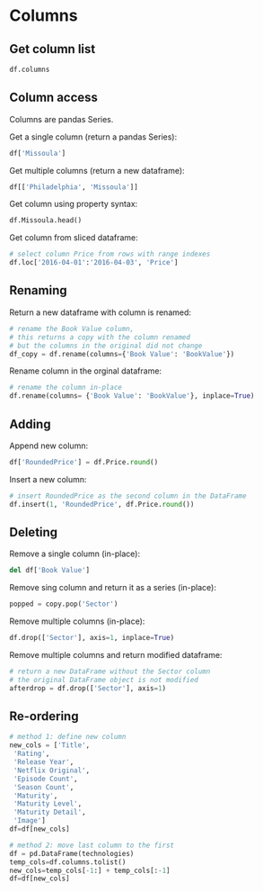 # Columns

## Get column list
```py
df.columns
```

## Column access

Columns are pandas Series.

Get a single column (return a pandas Series):
```py
df['Missoula']
```

Get multiple columns (return a new dataframe):
```py
df[['Philadelphia', 'Missoula']]
```

Get column using property syntax:
```py
df.Missoula.head()
```

Get column from sliced dataframe:
```py
# select column Price from rows with range indexes
df.loc['2016-04-01':'2016-04-03', 'Price']
```

## Renaming

Return a new dataframe with column is renamed:
```py
# rename the Book Value column,
# this returns a copy with the column renamed
# but the columns in the original did not change
df_copy = df.rename(columns={'Book Value': 'BookValue'})
```

Rename column in the orginal dataframe:
```py
# rename the column in-place
df.rename(columns= {'Book Value': 'BookValue'}, inplace=True)
```

## Adding

Append new column:
```py
df['RoundedPrice'] = df.Price.round()
```

Insert a new column:
```py
# insert RoundedPrice as the second column in the DataFrame
df.insert(1, 'RoundedPrice', df.Price.round())
```

## Deleting

Remove a single column (in-place):
```py
del df['Book Value']
```

Remove sing column and return it as a series (in-place):
```py
popped = copy.pop('Sector')
```

Remove multiple columns (in-place):
```py
df.drop(['Sector'], axis=1, inplace=True)
```

Remove multiple columns and return modified dataframe:
```py
# return a new DataFrame without the Sector column
# the original DataFrame object is not modified
afterdrop = df.drop(['Sector'], axis=1)
```

## Re-ordering

```py
# method 1: define new column
new_cols = ['Title',
 'Rating',
 'Release Year',
 'Netflix Original',
 'Episode Count',
 'Season Count',
 'Maturity',
 'Maturity Level',
 'Maturity Detail',
 'Image']
df=df[new_cols]

# method 2: move last column to the first
df = pd.DataFrame(technologies)
temp_cols=df.columns.tolist()
new_cols=temp_cols[-1:] + temp_cols[:-1]
df=df[new_cols]
```
